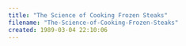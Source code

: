 ```yaml
---
title: "The Science of Cooking Frozen Steaks"
filename: "The-Science-of-Cooking-Frozen-Steaks"
created: 1989-03-04 22:10:06
---
```

